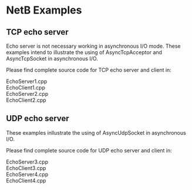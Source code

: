 # NetB Examples

## TCP echo server  

Echo server is not necessary working in asynchronous I/O mode. These examples intend to illustrate the using of AsyncTcpAcceptor and AsyncTcpSocket in asynchronous I/O. 

Please find complete source code for TCP echo server and client in: 

EchoServer1.cpp  
EchoClient1.cpp  
EchoServer2.cpp  
EchoClient2.cpp  

## UDP echo server  

These examples inllustrate the using of AsyncUdpSocket in asynchronous I/O.  

Please find complete source code for UDP echo server and client in: 

EchoServer3.cpp  
EchoClient3.cpp  
EchoServer4.cpp  
EchoClient4.cpp  
